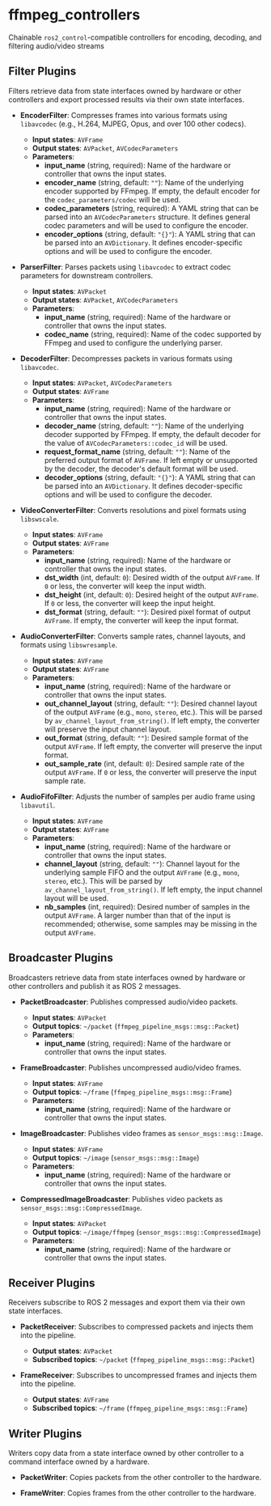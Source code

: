 # ffmpeg_controllers

Chainable `ros2_control`-compatible controllers for encoding, decoding, and filtering audio/video streams

## Filter Plugins

Filters retrieve data from state interfaces owned by hardware or other controllers and export processed results via their own state interfaces.

* **EncoderFilter**: Compresses frames into various formats using `libavcodec` (e.g., H.264, MJPEG, Opus, and over 100 other codecs).
  * **Input states**: `AVFrame`
  * **Output states**: `AVPacket`, `AVCodecParameters`
  * **Parameters**:
    * **input_name** (string, required): Name of the hardware or controller that owns the input states.
    * **encoder_name** (string, default: `""`): Name of the underlying encoder supported by FFmpeg. If empty, the default encoder for the `codec_parameters/codec` will be used.
    * **codec_parameters** (string, required): A YAML string that can be parsed into an `AVCodecParameters` structure. It defines general codec parameters and will be used to configure the encoder.
    * **encoder_options** (string, default: `"{}"`): A YAML string that can be parsed into an `AVDictionary`. It defines encoder-specific options and will be used to configure the encoder.

* **ParserFilter**: Parses packets using `libavcodec` to extract codec parameters for downstream controllers.
  * **Input states**: `AVPacket`
  * **Output states**: `AVPacket`, `AVCodecParameters`
  * **Parameters**:
    * **input_name** (string, required): Name of the hardware or controller that owns the input states.
    * **codec_name** (string, required): Name of the codec supported by FFmpeg and used to configure the underlying parser.

* **DecoderFilter**: Decompresses packets in various formats using `libavcodec`.
  * **Input states**: `AVPacket`, `AVCodecParameters`
  * **Output states**: `AVFrame`
  * **Parameters**:
    * **input_name** (string, required): Name of the hardware or controller that owns the input states.
    * **decoder_name** (string, default: `""`): Name of the underlying decoder supported by FFmpeg. If empty, the default decoder for the value of `AVCodecParameters::codec_id` will be used.
    * **request_format_name** (string, default: `""`): Name of the preferred output format of `AVFrame`. If left empty or unsupported by the decoder, the decoder's default format will be used.
    * **decoder_options** (string, default: `"{}"`): A YAML string that can be parsed into an `AVDictionary`. It defines decoder-specific options and will be used to configure the decoder.

* **VideoConverterFilter**: Converts resolutions and pixel formats using `libswscale`.
  * **Input states**: `AVFrame`
  * **Output states**: `AVFrame`
  * **Parameters**:
    * **input_name** (string, required): Name of the hardware or controller that owns the input states.
    * **dst_width** (int, default: `0`): Desired width of the output `AVFrame`. If `0` or less, the converter will keep the input width.
    * **dst_height** (int, default: `0`): Desired height of the output `AVFrame`. If `0` or less, the converter will keep the input height.
    * **dst_format** (string, default: `""`): Desired pixel format of output `AVFrame`. If empty, the converter will keep the input format.


* **AudioConverterFilter**: Converts sample rates, channel layouts, and formats using `libswresample`.
  * **Input states**: `AVFrame`
  * **Output states**: `AVFrame`
  * **Parameters**:
    * **input_name** (string, required): Name of the hardware or controller that owns the input states.
    * **out_channel_layout** (string, default: `""`): Desired channel layout of the output `AVFrame` (e.g., `mono`, `stereo`, etc.). This will be parsed by `av_channel_layout_from_string()`. If left empty, the converter will preserve the input channel layout.
    * **out_format** (string, default: `""`): Desired sample format of the output `AVFrame`. If left empty, the converter will preserve the input format.
    * **out_sample_rate** (int, default: `0`): Desired sample rate of the output `AVFrame`. If `0` or less, the converter will preserve the input sample rate.

* **AudioFifoFilter**: Adjusts the number of samples per audio frame using `libavutil`.
  * **Input states**: `AVFrame`
  * **Output states**: `AVFrame`
  * **Parameters**:
    * **input_name** (string, required): Name of the hardware or controller that owns the input states.
    * **channel_layout** (string, default: `""`): Channel layout for the underlying sample FIFO and the output `AVFrame` (e.g., `mono`, `stereo`, etc.). This will be parsed by `av_channel_layout_from_string()`. If left empty, the input channel layout will be used.
    * **nb_samples** (int, required): Desired number of samples in the output `AVFrame`. A larger number than that of the input is recommended; otherwise, some samples may be missing in the output `AVFrame`.

## Broadcaster Plugins

Broadcasters retrieve data from state interfaces owned by hardware or other controllers and publish it as ROS 2 messages.

* **PacketBroadcaster**: Publishes compressed audio/video packets.
  * **Input states**: `AVPacket`
  * **Output topics**: `~/packet` (`ffmpeg_pipeline_msgs::msg::Packet`)
  * **Parameters**:
    * **input_name** (string, required): Name of the hardware or controller that owns the input states.

* **FrameBroadcaster**: Publishes uncompressed audio/video frames.
  * **Input states**: `AVFrame`
  * **Output topics**: `~/frame` (`ffmpeg_pipeline_msgs::msg::Frame`)
  * **Parameters**:
    * **input_name** (string, required): Name of the hardware or controller that owns the input states.

* **ImageBroadcaster**: Publishes video frames as `sensor_msgs::msg::Image`.
  * **Input states**: `AVFrame`
  * **Output topics**: `~/image` (`sensor_msgs::msg::Image`)
  * **Parameters**:
    * **input_name** (string, required): Name of the hardware or controller that owns the input states.

* **CompressedImageBroadcaster**: Publishes video packets as `sensor_msgs::msg::CompressedImage`.
  * **Input states**: `AVPacket`
  * **Output topics**: `~/image/ffmpeg` (`sensor_msgs::msg::CompressedImage`)
  * **Parameters**:
    * **input_name** (string, required): Name of the hardware or controller that owns the input states.

## Receiver Plugins

Receivers subscribe to ROS 2 messages and export them via their own state interfaces.

* **PacketReceiver**: Subscribes to compressed packets and injects them into the pipeline.
  * **Output states**: `AVPacket`
  * **Subscribed topics**: `~/packet` (`ffmpeg_pipeline_msgs::msg::Packet`)

* **FrameReceiver**: Subscribes to uncompressed frames and injects them into the pipeline.
  * **Output states**: `AVFrame`
  * **Subscribed topics**: `~/frame` (`ffmpeg_pipeline_msgs::msg::Frame`)

## Writer Plugins

Writers copy data from a state interface owned by other controller to a command interface owned by a hardware.

* **PacketWriter**: Copies packets from the other controller to the hardware.

* **FrameWriter**: Copies frames from the other controller to the hardware.